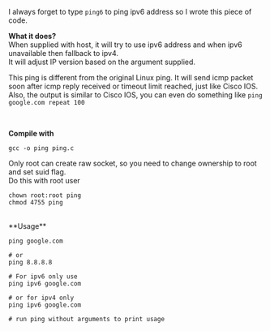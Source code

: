 I always forget to type ``ping6`` to ping ipv6 address so I wrote this piece of code.

**What it does?**  
When supplied with host, it will try to use ipv6 address and when ipv6 unavailable then fallback to ipv4.  
It will adjust IP version based on the argument supplied.

This ping is different from the original Linux ping. It will send icmp packet soon after icmp reply received or timeout limit reached, just like Cisco IOS. Also, the output is similar to Cisco IOS, you can even do something like ``ping google.com repeat 100``

<br />

**Compile with**

    gcc -o ping ping.c

Only root can create raw socket, so you need to change ownership to root and set suid flag.  
Do this with root user

    chown root:root ping
    chmod 4755 ping

<br />
**Usage**

    ping google.com

    # or
    ping 8.8.8.8

    # For ipv6 only use 
    ping ipv6 google.com

    # or for ipv4 only
    ping ipv6 google.com

    # run ping without arguments to print usage
